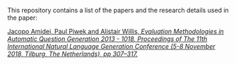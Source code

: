 This repository contains a list of the papers and the research details used in the paper: 

[Jacopo Amidei, Paul Piwek and Alistair Willis, <em>Evaluation Methodologies in Automatic Question Generation 2013 - 1018<em>, Proceedings of The 11th International Natural Language Generation Conference (5-8 November 2018, Tilburg, The Netherlands), pp 307–317.](http://oro.open.ac.uk/57517/)
